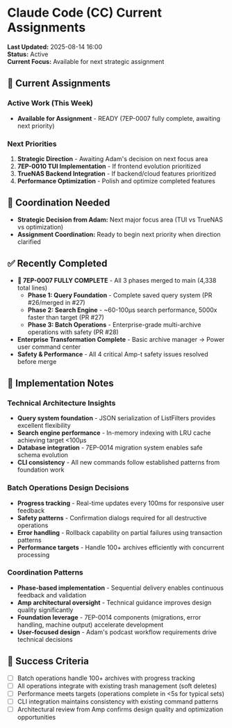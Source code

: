 # Claude Code (CC) Current Assignments

**Last Updated:** 2025-08-14 16:00  
**Status:** Active  
**Current Focus:** Available for next strategic assignment

## 🎯 Current Assignments

### Active Work (This Week)
- **Available for Assignment** - READY (7EP-0007 fully complete, awaiting next priority)

### Next Priorities
1. **Strategic Direction** - Awaiting Adam's decision on next focus area
2. **7EP-0010 TUI Implementation** - If frontend evolution prioritized
3. **TrueNAS Backend Integration** - If backend/cloud features prioritized
4. **Performance Optimization** - Polish and optimize completed features

## 🔗 Coordination Needed
- **Strategic Decision from Adam:** Next major focus area (TUI vs TrueNAS vs optimization)
- **Assignment Coordination:** Ready to begin next priority when direction clarified

## ✅ Recently Completed
- **🎉 7EP-0007 FULLY COMPLETE** - All 3 phases merged to main (4,338 total lines)
  - **Phase 1: Query Foundation** - Complete saved query system (PR #26/merged in #27)
  - **Phase 2: Search Engine** - ~60-100µs search performance, 5000x faster than target (PR #27)
  - **Phase 3: Batch Operations** - Enterprise-grade multi-archive operations with safety (PR #28)
- **Enterprise Transformation Complete** - Basic archive manager → Power user command center
- **Safety & Performance** - All 4 critical Amp-t safety issues resolved before merge

## 📝 Implementation Notes

### Technical Architecture Insights
- **Query system foundation** - JSON serialization of ListFilters provides excellent flexibility
- **Search engine performance** - In-memory indexing with LRU cache achieving target <100µs
- **Database integration** - 7EP-0014 migration system enables safe schema evolution
- **CLI consistency** - All new commands follow established patterns from foundation work

### Batch Operations Design Decisions
- **Progress tracking** - Real-time updates every 100ms for responsive user feedback
- **Safety patterns** - Confirmation dialogs required for all destructive operations
- **Error handling** - Rollback capability on partial failures using transaction patterns
- **Performance targets** - Handle 100+ archives efficiently with concurrent processing

### Coordination Patterns
- **Phase-based implementation** - Sequential delivery enables continuous feedback and validation
- **Amp architectural oversight** - Technical guidance improves design quality significantly
- **Foundation leverage** - 7EP-0014 components (migrations, error handling, machine output) accelerate development
- **User-focused design** - Adam's podcast workflow requirements drive technical decisions

## 🎯 Success Criteria
- [ ] Batch operations handle 100+ archives with progress tracking
- [ ] All operations integrate with existing trash management (soft deletes)
- [ ] Performance meets targets (operations complete in <5s for typical sets)
- [ ] CLI integration maintains consistency with existing command patterns
- [ ] Architectural review from Amp confirms design quality and optimization opportunities
